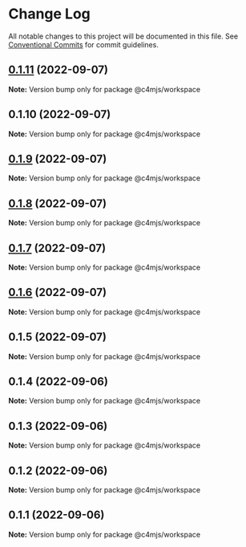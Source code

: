 # Change Log

All notable changes to this project will be documented in this file.
See [Conventional Commits](https://conventionalcommits.org) for commit guidelines.

## [0.1.11](https://github.com/JonathanTurnock/c4mjs/compare/@c4mjs/workspace@0.1.10...@c4mjs/workspace@0.1.11) (2022-09-07)

**Note:** Version bump only for package @c4mjs/workspace





## 0.1.10 (2022-09-07)

**Note:** Version bump only for package @c4mjs/workspace





## [0.1.9](https://github.com/JonathanTurnock/c4mjs/compare/@c4mjs/workspace@0.1.8...@c4mjs/workspace@0.1.9) (2022-09-07)

**Note:** Version bump only for package @c4mjs/workspace





## [0.1.8](https://github.com/JonathanTurnock/c4mjs/compare/@c4mjs/workspace@0.1.7...@c4mjs/workspace@0.1.8) (2022-09-07)

**Note:** Version bump only for package @c4mjs/workspace





## [0.1.7](https://github.com/JonathanTurnock/c4mjs/compare/@c4mjs/workspace@0.1.6...@c4mjs/workspace@0.1.7) (2022-09-07)

**Note:** Version bump only for package @c4mjs/workspace





## [0.1.6](https://github.com/JonathanTurnock/c4mjs/compare/@c4mjs/workspace@0.1.5...@c4mjs/workspace@0.1.6) (2022-09-07)

**Note:** Version bump only for package @c4mjs/workspace





## 0.1.5 (2022-09-07)

**Note:** Version bump only for package @c4mjs/workspace





## 0.1.4 (2022-09-06)

**Note:** Version bump only for package @c4mjs/workspace





## 0.1.3 (2022-09-06)

**Note:** Version bump only for package @c4mjs/workspace





## 0.1.2 (2022-09-06)

**Note:** Version bump only for package @c4mjs/workspace





## 0.1.1 (2022-09-06)

**Note:** Version bump only for package @c4mjs/workspace
